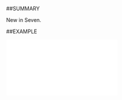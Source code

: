 
##SUMMARY

New in Seven.


##EXAMPLE



![](..\..\Examples\vbs\SOSale.ExternalFieldChanged.vbs.txt)

